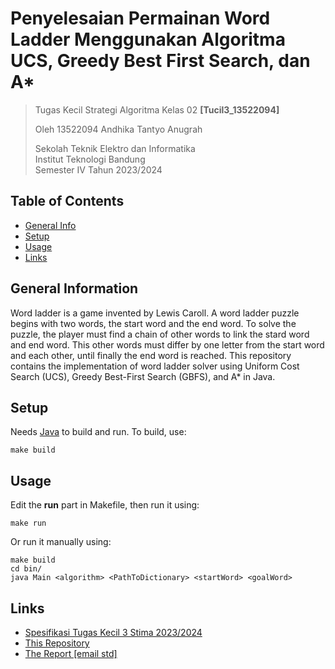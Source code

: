 # Penyelesaian Permainan Word Ladder Menggunakan Algoritma UCS, Greedy Best First Search, dan A*


> Tugas Kecil Strategi Algoritma Kelas 02 **[Tucil3_13522094]**
>
> Oleh 13522094 Andhika Tantyo Anugrah<br>
>
> Sekolah Teknik Elektro dan Informatika<br>
> Institut Teknologi Bandung<br>
> Semester IV Tahun 2023/2024


## Table of Contents
* [General Info](#general-information)
* [Setup](#setup)
* [Usage](#usage)
* [Links](#links)


## General Information
Word ladder is a game invented by Lewis Caroll. A word ladder puzzle begins with two words, the start word and the end word. To solve the puzzle, the player must find a chain of other words to link the stard word and end word. This other words must differ by one letter from the start word and each other, until finally the end word is reached. This repository contains the implementation of word ladder solver using Uniform Cost Search (UCS), Greedy Best-First Search (GBFS), and A* in Java.


## Setup
Needs [Java](https://www.oracle.com/java/technologies/downloads/) to build and run. To build, use:

```shell
make build
```


## Usage
Edit the __run__ part in Makefile, then run it using:

```shell
make run
```

Or run it manually using:

```shell
make build
cd bin/
java Main <algorithm> <PathToDictionary> <startWord> <goalWord>
```


## Links
- [Spesifikasi Tugas Kecil 3 Stima 2023/2024](https://docs.google.com/document/d/1TUvKn-vPXhLsxga8K7mjSUbYnInHp2TSRtGFWlngwYk/edit)
- [This Repository](https://github.com/CrystalNoob/Tucil3_13522094)
- [The Report [email std]](https://docs.google.com/document/d/1i2vDa7INb8G4oAhNRbFXxOJe7hGMOALOc0LdMySZKhI/edit?usp=sharing)
